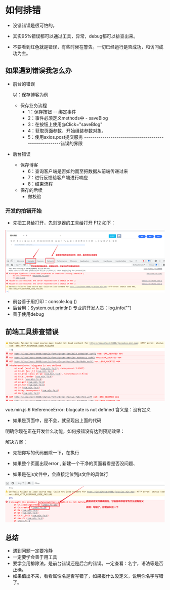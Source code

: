 # 如何排错

- 没错错误是很可怕的。

- 其实95%错误都可以通过工具，异常，debug都可以排查出来。

- 不要看到红色就是错误，有些时候在警告。一切已经运行是否成功，和访问成功为主。



## 如果遇到错误我怎么办

- 前台的错误

  以：保存博客为例

  - 保存业务流程
    - 1：保存按钮 -- 绑定事件
    - 2：事件必须定义methods中 - saveBlog
    - 3：在按钮上使用@Click="saveBlog"
    - 4：获取页面参数，开始组装参数对象，
    - 5：使用axios.post提交服务 -------------------------------------------------------错误的界限

- 后台错误

  - 保存博客
    - 6：查询客户端是否如约而至把数据从前端传递过来
    - 7：进行反馈给客户端进行响应
    - 8：结束流程
  - 保存的后续
    - 做校验



### 开发的拍错开始

- 先把工具给打开，先浏览器的工具给打开 F12 如下：

![image-20211213222659052](asserts/image-20211213222659052.png)

- 前台善于用打印：console.log () 
- 后台用：System.out.println() 专业的开发人员：log.info("")
- 善于使用debug



## 前端工具排查错误

![image-20211213225408613](asserts/image-20211213225408613.png)

vue.min.js:6 ReferenceError: blogcate is not defined 含义是：没有定义

- 如果是页面中，是不会，就呈现出上面的代码

明确你现在正在开发什么功能，如何报错没有达到预期效果：

解决方案：

- 先把你写的代码删除一下，在执行
- 如果整个页面出现error , 新建一个干净的页面看看是否没问题、





- 如果是在js文件中，会直接定位到js文件的具体行

![image-20211213225809724](asserts/image-20211213225809724.png)





##  总结

- 遇到问题一定要冷静
- 一定要学会善于用工具
- 要学会用排除法。是前台错误还是后台的错误。一定查看：名字，语法等是否正确。
- 如果值出不来，看看属性名是否写错了，如果报什么没定义，说明你名字写错了。







